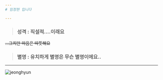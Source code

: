 ```yaml
---
# 임정현 입니다

---
```

> ### 성격 : 직설적....이래요
~~...그치만 마음은 따뜻해요~~
> ### 별명 : 유치하게 별명은 무슨 별명이에요..

---
![jeonghyun](http://mblogthumb1.phinf.naver.net/20150113_284/yorkieberry_1421159180061VI4sz_JPEG/%C4%DA%C4%AB04.jpg?type=w2)
